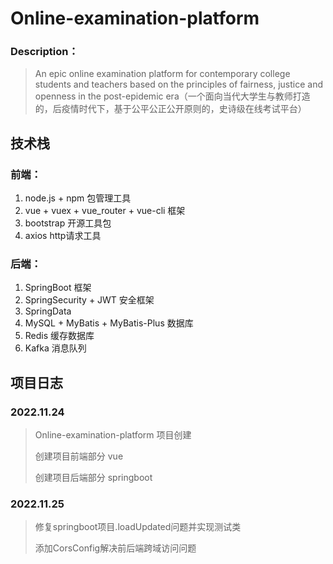 # Online-examination-platform

### Description：

> An epic online examination platform for contemporary college students and teachers based on the principles of fairness, justice and openness in the post-epidemic era（一个面向当代大学生与教师打造的，后疫情时代下，基于公平公正公开原则的，史诗级在线考试平台）

## 技术栈

### 前端：

1. node.js + npm 包管理工具
2. vue + vuex + vue_router + vue-cli 框架
3. bootstrap 开源工具包
4. axios http请求工具

### 后端：

1. SpringBoot 框架
2. SpringSecurity + JWT 安全框架
3. SpringData
4. MySQL + MyBatis + MyBatis-Plus 数据库
5. Redis 缓存数据库
6. Kafka 消息队列

## 项目日志

### 2022.11.24

> Online-examination-platform 项目创建
>
> 创建项目前端部分 vue
>
> 创建项目后端部分 springboot

### 2022.11.25

> 修复springboot项目.loadUpdated问题并实现测试类
>
> 添加CorsConfig解决前后端跨域访问问题
